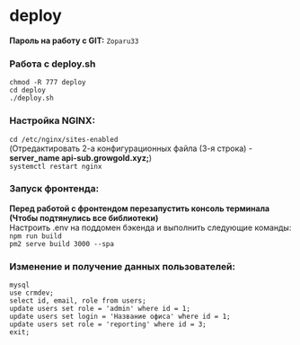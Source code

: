 # deploy

<b>Пароль на работу с GIT:</b> <code>Zoparu33</code>

<h3>Работа с deploy.sh</h3>
<code>chmod -R 777 deploy</code><br>
<code>cd deploy</code><br>
<code>./deploy.sh</code><br>

<h3>Настройка NGINX:</h3>
<code>cd /etc/nginx/sites-enabled</code><br>
(Отредактировать 2-а конфигурационных файла (3-я строка) - <b>server_name api-sub.growgold.xyz;</b>)<br>
<code>systemctl restart nginx</code><br>

<h3>Запуск фронтенда:</h3>
<b>Перед работой с фронтендом перезапустить консоль терминала (Чтобы подтянулись все библиотеки)</b><br>
Настроить .env на поддомен бэкенда и выполнить следующие команды:<br>
<code>npm run build</code><br>
<code>pm2 serve build 3000 --spa</code><br>

<h3>Изменение и получение данных пользователей:</h3>
<code>mysql</code><br>
<code>use crmdev;</code><br>
<code>select id, email, role from users;</code><br>
<code>update users set role = 'admin' where id = 1;</code><br>
<code>update users set login = 'Название офиса' where id = 1;</code><br>
<code>update users set role = 'reporting' where id = 3;</code><br>
<code>exit;</code><br>
 
